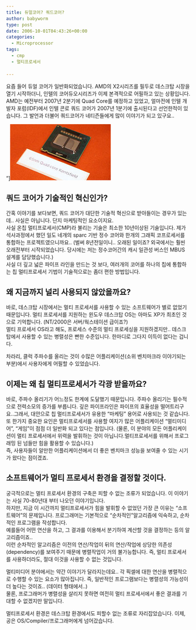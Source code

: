 ```yaml
---
title: 듀얼코어? 쿼드코어?
author: babyworm
type: post
date: 2006-10-01T04:43:26+00:00
categories:
  - Microprocessor
tags:
  - cmp
  - 멀티프로세서

---
```

요즘 들어 듀얼 코어가 일반화되었습니다.
AMD의 X2시리즈를 필두로 데스크탑 시장을 열기 시작하더니, 인텔의 코어듀오시리즈가 이제 본격적으로 어필하고 있는 상황입니다.
AMD는 예전부터 2007년 2분기에 Quad Core를 예정하고 있었고, 얼마전에 인텔 개발자 포럼(IDF)에서 인텔 콘로 쿼드 코어가 2007년 1분기에 출시된다고 선언한적이 있습니다. 그 발언과 더불어 쿼드코어가 네티즌들에게 많이 이야기가 되고 있구요..

”]<img loading="lazy" decoding="async" src="featured_quad.jpg">


## 쿼드 코어가 기술적인 혁신인가?

간혹 이야기를 보다보면, 쿼드 코어가 대단한 기술적 혁신으로 받아들이는 경우가 있는데.. 사실은 아닙니다. 단지 마케팅적인 요소이지요.
<br>
사실 온칩 멀티프로세서(CMP)라 불리는 기술은 최소한 10년이상된 기술입니다. 제가 석사과정에서 했던 일도 네개의 sparc 기반 정수 코어와 한개의 그래픽 코프로세서를 통합하는 프로젝트였으니까요.. (벌써 8년전일이니.. 오래된 일이죠? 외국에서는 훨씬 오래전부터 시작되었습니다. 당시에는 저는 정수코어간의 캐시 일관성 버스인 MBUS 설계를 담당했습니다.)
<br>
사실 더 깊고 넓은 파이프 라인을 만드는 것 보다, 여러개의 코어를 하나의 칩에 통합하는 칩 멀티프로세서 기법이 기술적으로는 좀더 편한 방법입니다.


## 왜 지금까지 널리 사용되지 않았을까요?
바로, 데스크탑 시장에서는 멀티 프로세서를 사용할 수 있는 소프트웨어가 별로 없었기 때문입니다.
멀티 프로세서를 지원하는 윈도우 데스크탑 OS는 아마도 XP가 최초인 것으로 기억합니다. (NT/2000은 서버/웍스테이션 급이죠?)
<br>
멀티 프로세서 OS라고 해도, 프로세스 수준의 멀티 프로세싱을 지원하겠지만.. 데스크탑에서 사용할 수 있는 병렬성은 빤한 수준입니다. 한마디로 그다지 이득이 없다는 겁니다.

차라리, 클럭 주파수를 올리는 것이 수많은 어플리케이션(소위 벤치마크라 이야기되는 부분)에서 사용자에게 어필할 수 있었습니다.

## 이제는 왜 칩 멀티프로세서가 각광 받을까요?
바로, 주파수 올리기가 어느정도 한계에 도달했기 때문입니다. 주파수 올리기는 필수적으로 전력소모의 증가를 부릅니다. 깊은 파이프라인은 파이프의 효율성을 떨어트리구요..그래서, 대안으로 칩 멀티프로세서가 유용한 “마케팅” 용어로 사용되는 것 같습니다.
<br>
또 한가지 중요한 요인은 멀티프로세서를 사용할 여지가 많은 어플리케이션 “멀티미디어”, “게임”이 점점 더 일반화 되고 있다는 점입니다. (물론, 이 분야의 모든 어플리케이션이 멀티 프로세서에서 위력을 발휘하는 것이 아닙니다.멀티프로세서를 위해서 프로그래밍 된 넘들만 힘을 활용할 수 있습니다.)
<br>
즉, 사용자들이 알만한 어플리케이션에서 더 좋은 벤치마크 성능을 보여줄 수 있는 시기가 왔다는 점이겠죠.

## 소프트웨어가 멀티 프로세서 환경을 결정할 것이다.

궁극적으로는 멀티 프로세서 환경의 구축은 피할 수 없는 조류가 되었습니다. 이 이야기는 사실 70-80년대 부터 나오던 이야기입니다.
<br>
하지만, 지금 이 시간까지 멀티프로세서가 힘을 발휘할 수 없었던 가장 큰 이유는 “소프트웨어”의 문제입니다.
프로그래머는 기본적으로 “순차적인”알고리즘에 익숙하고, 순차적인 프로그램을 작성합니다.
<br>
예를들어 어떤 연산을 하고, 그 결과를 이용해서 분기하여 계산할 것을 결정하는 등의 알고리즘이죠..
<br>
이런 순차적인 알고리즘은 이전의 연산/작업이 뒤의 연산/작업에 상당한 의존성(dependency)를 보여주기 때문에 병렬작업이 거의 불가능합니다. 즉, 멀티 프로세서를 사용하더라도, 절대 이것을 사용할 수 없는 것입니다.

멀티미디어 분야에서는 약간 이야기가 달라지는데요.. 각 픽셀에 대한 연산을 병렬적으로 수행할 수 있는 요소가 많아집니다. 즉, 일반적인 프로그램보다는 병렬성의 가능성이 더 높다는 것이죠.. (데이터 형태에서..)
<br>
물론, 프로그래머가 병렬성을 살리지 못하면 여전히 멀티 프로세서에서 좋은 결과를 기대할 수 없겠지만 말입니다.

멀티프로세서 환경은 데스크탑 환경에서도 피할수 없는 조류로 자리잡았습니다.
이제, 공은 OS/Compiler/프로그래머에게 넘어갔습니다.
